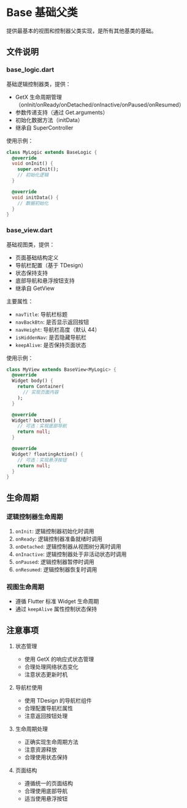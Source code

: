 # Base 基础父类

提供最基本的视图和控制器父类实现，是所有其他基类的基础。

## 文件说明

### base_logic.dart
基础逻辑控制器类，提供：
- GetX 生命周期管理（onInit/onReady/onDetached/onInactive/onPaused/onResumed）
- 参数传递支持（通过 Get.arguments）
- 初始化数据方法（initData）
- 继承自 SuperController

使用示例：
```dart
class MyLogic extends BaseLogic {
  @override
  void onInit() {
    super.onInit();
    // 初始化逻辑
  }

  @override
  void initData() {
    // 数据初始化
  }
}
```

### base_view.dart
基础视图类，提供：
- 页面基础结构定义
- 导航栏配置（基于 TDesign）
- 状态保持支持
- 底部导航和悬浮按钮支持
- 继承自 GetView

主要属性：
- `navTitle`: 导航栏标题
- `navBackBtn`: 是否显示返回按钮
- `navHeight`: 导航栏高度（默认 44）
- `isHiddenNav`: 是否隐藏导航栏
- `keepAlive`: 是否保持页面状态

使用示例：
```dart
class MyView extends BaseView<MyLogic> {
  @override
  Widget body() {
    return Container(
      // 实现页面内容
    );
  }

  @override
  Widget? bottom() {
    // 可选：实现底部导航
    return null;
  }

  @override
  Widget? floatingAction() {
    // 可选：实现悬浮按钮
    return null;
  }
}
```

## 生命周期

### 逻辑控制器生命周期

1. `onInit`: 逻辑控制器初始化时调用
2. `onReady`: 逻辑控制器准备就绪时调用
3. `onDetached`: 逻辑控制器从视图树分离时调用
4. `onInactive`: 逻辑控制器处于非活动状态时调用
5. `onPaused`: 逻辑控制器暂停时调用
6. `onResumed`: 逻辑控制器恢复时调用

### 视图生命周期
- 遵循 Flutter 标准 Widget 生命周期
- 通过 `keepAlive` 属性控制状态保持

## 注意事项

1. 状态管理
   - 使用 GetX 的响应式状态管理
   - 合理处理网络状态变化
   - 注意状态更新时机

2. 导航栏使用
   - 使用 TDesign 的导航栏组件
   - 合理配置导航栏属性
   - 注意返回按钮处理

3. 生命周期处理
   - 正确实现生命周期方法
   - 注意资源释放
   - 合理使用状态保持

4. 页面结构
   - 遵循统一的页面结构
   - 合理使用底部导航
   - 适当使用悬浮按钮